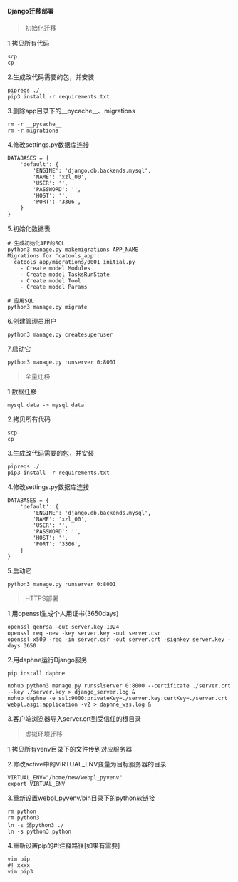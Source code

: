 #### Django迁移部署
> 初始化迁移

1.拷贝所有代码
```
scp
cp
```

2.生成改代码需要的包，并安装
```
pipreqs ./
pip3 install -r requirements.txt
```

3.删除app目录下的__pycache__、migrations
```
rm -r __pycache__
rm -r migrations
```

4.修改settings.py数据库连接
```
DATABASES = {
    'default': {
        'ENGINE': 'django.db.backends.mysql',
        'NAME': 'xzl_00',
        'USER': '',
        'PASSWORD': '',
        'HOST': '',
        'PORT': '3306',
    }
}
```

5.初始化数据表
```
# 生成初始化APP的SQL
python3 manage.py makemigrations APP_NAME
Migrations for 'catools_app':
  catools_app/migrations/0001_initial.py
    - Create model Modules
    - Create model TasksRunState
    - Create model Tool
    - Create model Params
```
```
# 应用SQL
python3 manage.py migrate
```

6.创建管理员用户
```
python3 manage.py createsuperuser
```

7.启动它
```
python3 manage.py runserver 0:8001
```

> 全量迁移

1.数据迁移
```
mysql data -> mysql data
```

2.拷贝所有代码
```
scp
cp
```

3.生成改代码需要的包，并安装
```
pipreqs ./
pip3 install -r requirements.txt
```

4.修改settings.py数据库连接
```
DATABASES = {
    'default': {
        'ENGINE': 'django.db.backends.mysql',
        'NAME': 'xzl_00',
        'USER': '',
        'PASSWORD': '',
        'HOST': '',
        'PORT': '3306',
    }
}
```

5.启动它
```
python3 manage.py runserver 0:8001
```

> HTTPS部署


1.用openssl生成个人用证书(3650days)
```
openssl genrsa -out server.key 1024
openssl req -new -key server.key -out server.csr
openssl x509 -req -in server.csr -out server.crt -signkey server.key -days 3650
```

2.用daphne运行Django服务
```
pip install daphne
```


```
nohup python3 manage.py runsslserver 0:8000 --certificate ./server.crt --key ./server.key > django_server.log &
nohup daphne -e ssl:9000:privateKey=./server.key:certKey=./server.crt webpl.asgi:application -v2 > daphne_wss.log &
```

3.客户端浏览器导入server.crt到受信任的根目录

> 虚拟环境迁移

1.拷贝所有venv目录下的文件传到对应服务器

2.修改active中的VIRTUAL_ENV变量为目标服务器的目录
```
VIRTUAL_ENV="/home/new/webpl_pyvenv"
export VIRTUAL_ENV
```

3.重新设置webpl_pyvenv/bin目录下的python软链接
```
rm python
rm python3
ln -s 源python3 ./
ln -s python3 python
```

4.重新设置pip的#!注释路径[如果有需要]
```
vim pip
#! xxxx
vim pip3
```
